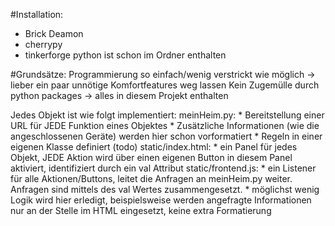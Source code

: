 #Installation:

* Brick Deamon
* cherrypy
* tinkerforge python ist schon im Ordner enthalten

#Grundsätze:
Programmierung so einfach/wenig verstrickt wie möglich -> lieber ein paar unnötige Komfortfeatures weg lassen
Kein Zugemülle durch python packages -> alles in diesem Projekt enthalten

Jedes Objekt ist wie folgt implementiert:
	meinHeim.py: 
		* Bereitstellung einer URL für JEDE Funktion eines Objektes
		* Zusätzliche Informationen (wie die angeschlossenen Geräte) werden hier schon vorformatiert
		* Regeln in einer eigenen Klasse definiert (todo)
	static/index.html: 
		* ein Panel für jedes Objekt, JEDE Aktion wird über einen eigenen Button in diesem Panel aktiviert, identifiziert durch ein val Attribut
	static/frontend.js: 
		* ein Listener für alle Aktionen/Buttons, leitet die Anfragen an meinHeim.py weiter. Anfragen sind mittels des val Wertes zusammengesetzt.
		* möglichst wenig Logik wird hier erledigt, beispielsweise werden angefragte Informationen nur an der Stelle im HTML eingesetzt, keine extra Formatierung